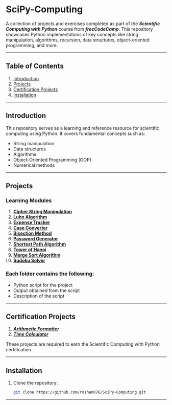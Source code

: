# SciPy-Computing
A collection of projects and exercises completed as part of the ***Scientific Computing with Python*** course from ***freeCodeCamp***. This repository showcases Python implementations of key concepts like string manipulation, algorithms, recursion, data structures, object-oriented programming, and more.

---

## Table of Contents  
1. [Introduction](#introduction)  
2. [Projects](#projects)  
3. [Certification Projects](#certification-projects)  
4. [Installation](#installation)

---

## Introduction  
This repository serves as a learning and reference resource for scientific computing using Python. It covers fundamental concepts such as:  
- String manipulation  
- Data structures  
- Algorithms  
- Object-Oriented Programming (OOP)  
- Numerical methods  

---

## Projects  

### Learning Modules
1. [**Cipher String Manipulation**](./01.%20Cipher-string-manipulation/main.py)
2. [**Luhn Algorithm**](./02.%20Luhn-algorithm/main.py)
3. [**Expense Tracker**](./03.%20Expense-tracker/main.py)
4. [**Case Converter**](./04.%20Case-converter/main.py)
5. [**Bisection Method**](./05.%20Bisection-method/main.py)
6. [**Password Generator**](./06.%20Password-generator/main.py)
7. [**Shortest Path Algorithm**](./07.%20Shortest-path-algorithm/main.py)
8. [**Tower of Hanoi**](./08.%20Tower-of-hanoi/main.py)
9. [**Merge Sort Algorithm**](./09.%20Merge-sort-algorithm/main.py)
10. [**Sudoku Solver**](./10.%20Sudoku-solver/main.py)

### Each folder contains the following:  
- Python script for the project  
- Output obtained from the script 
- Description of the script

---

## Certification Projects  
1. [***Arithmetic Formatter***](./Arithmetic-formatter/main.py)
2. [***Time Calculator***](./Time-calculator/main.py)

These projects are required to earn the Scientific Computing with Python certification.  

---

## Installation  

1. Clone the repository:  
   ```bash  
   git clone https://github.com/roshan076/SciPy-Computing.git  

---